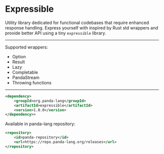 # Expressible
Utility library dedicated for functional codebases that require enhanced response handling.
Express yourself with inspired by Rust std wrappers and provide better API using a tiny `expressible` library.    

<hr>

Supported wrappers:
* Option
* Result
* Lazy
* Completable
* PandaStream
* Throwing functions

<hr>

```xml
<dependency>
    <groupId>org.panda-lang</groupId>
    <artifactId>expressible</artifactId>
    <version>1.0.0</version>
</dependency>>
```

Available in panda-lang repository:

```xml
<repository>
    <id>panda-repository</id>
    <url>https://repo.panda-lang.org/releases</url>
</repository>
```

